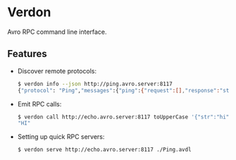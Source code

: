 # Verdon

Avro RPC command line interface.

## Features

+ Discover remote protocols:

  ```bash
  $ verdon info --json http://ping.avro.server:8117
  {"protocol": "Ping","messages":{"ping":{"request":[],"response":"string"}}}
  ```

+ Emit RPC calls:

  ```bash
  $ verdon call http://echo.avro.server:8117 toUpperCase '{"str":"hi"}'
  "HI"
  ```

+ Setting up quick RPC servers:

  ```bash
  $ verdon serve http://echo.avro.server:8117 ./Ping.avdl
  ```
